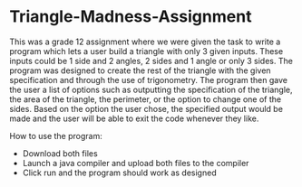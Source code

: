 # Triangle-Madness-Assignment

This was a grade 12 assignment where we were given the task to write a program which lets a user build a triangle with only 3 given inputs. These inputs could be 1 side and 2 angles, 2 sides and 1 angle or only 3 sides. The program was designed to create the rest of the triangle with the given specification and through the use of trigonometry. The program then gave the user a list of options such as outputting the specification of the triangle, the area of the triangle, the perimeter, or the option to change one of the sides. Based on the option the user chose, the specified output would be made and the user will be able to exit the code whenever they like. 

How to use the program:
- Download both files
- Launch a java compiler and upload both files to the compiler
- Click run and the program should work as designed
